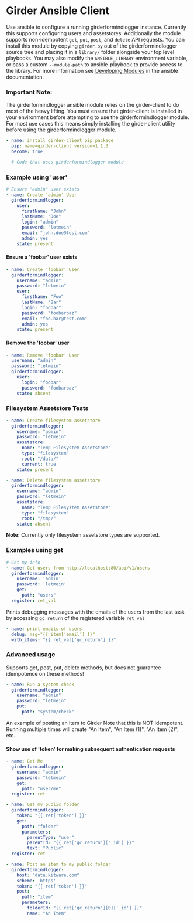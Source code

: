 Girder Ansible Client
=====================

Use ansible to configure a running girderformindlogger instance. Currently this supports configuring users and assetstores. Additionally the module supports non-idempotent ```get```, ```put```, ```post```, and ```delete``` API requests.  You can install this module by copying ```girder.py``` out of the girderformindlogger source tree and placing it in a ```library/``` folder alongside your top level playbooks. You may also modify the ```ANSIBLE_LIBRARY``` environment variable,  or pass a custom ```--module-path``` to ansible-playbook to provide access to the library.  For more information see [Developing Modules](http://docs.ansible.com/ansible/developing_modules.html) in the ansible documentation.

### Important Note:
The girderformindlogger ansible module relies on the girder-client to do most of the heavy lifting.  You must ensure that girder-client is installed in your environment before attempting to use the girderformindlogger module. For most use cases this means simply installing the girder-client utility before using the girderformindlogger module.

```yaml
- name: install girder-client pip package
  pip: name=girder-client version=1.1.3
  become: true

  # Code that uses girderformindlogger module

```

### Example using 'user'

```yaml
# Ensure "admin" user exists
- name: Create 'admin' User
  girderformindlogger:
    user:
      firstName: "John"
      lastName: "Doe"
      login: "admin"
      password: "letmein"
      email: "john.doe@test.com"
      admin: yes
    state: present
```
#### Ensure a 'foobar' user exists

```yaml
- name: Create 'foobar' User
  girderformindlogger:
    username: "admin"
    password: "letmein"
    user:
      firstName: "Foo"
      lastName: "Bar"
      login: "foobar"
      password: "foobarbaz"
      email: "foo.bar@test.com"
      admin: yes
    state: present
```
#### Remove the 'foobar' user
```yaml
- name: Remove 'foobar' User
  username: "admin"
  password: "letmein"
  girderformindlogger:
    user:
      login: "foobar"
      password: "foobarbaz"
    state: absent

```


### Filesystem Assetstore Tests

```yaml
- name: Create filesystem assetstore
  girderformindlogger:
    username: "admin"
    password: "letmein"
    assetstore:
      name: "Temp Filesystem Assetstore"
      type: "filesystem"
      root: "/data/"
      current: true
    state: present

- name: Delete filesystem assetstore
  girderformindlogger:
    username: "admin"
    password: "letmein"
    assetstore:
      name: "Temp Filesystem Assetstore"
      type: "filesystem"
      root: "/tmp/"
    state: absent
```
**Note:** Currently only filesystem assetstore types are supported.

### Examples using get

```yaml
# Get my info
- name: Get users from http://localhost:80/api/v1/users
  girderformindlogger:
    username: 'admin'
    password: 'letmein'
    get:
      path: "users"
  register: ret_val
```
Prints debugging messages with the emails of the users from the last task by accessing ```gc_return``` of the registered variable ```ret_val```


```yaml
- name: print emails of users
  debug: msg="{{ item['email'] }}"
  with_items: "{{ ret_val['gc_return'] }}"
```


### Advanced usage
Supports get, post, put, delete methods,  but does not guarantee idempotence on these methods!

```yaml
- name: Run a system check
  girderformindlogger:
    username: "admin"
    password: "letmein"
    put:
      path: "system/check"
```

An example of posting an item to Girder Note that this is NOT idempotent. Running multiple times will create "An Item", "An Item (1)", "An Item (2)", etc..


#### Show use of 'token' for making subsequent authentication requests

```yaml
- name: Get Me
  girderformindlogger:
    username: "admin"
    password: "letmein"
    get:
      path: "user/me"
  register: ret

- name: Get my public folder
  girderformindlogger:
    token: "{{ ret['token'] }}"
    get:
      path: "folder"
      parameters:
        parentType: "user"
        parentId: "{{ ret['gc_return']['_id'] }}"
        text: "Public"
  register: ret

- name: Post an item to my public folder
  girderformindlogger:
    host: "data.kitware.com"
    scheme: 'https'
    token: "{{ ret['token'] }}"
    post:
      path: "item"
      parameters:
        folderId: "{{ ret['gc_return'][0]['_id'] }}"
        name: "An Item"
```
